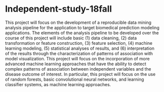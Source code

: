 # Independent-study-18fall

This project will focus on the development of a reproducible data mining analysis pipeline for the application to target biomedical prediction modeling applications. The elements of the analysis pipeline to be developed over the course of this project will include basic (1) data cleaning, (2) data transformation or feature construction, (3) feature selection, (4) machine learning modeling, (5) statistical analyses of results, and (6) interpretation of the results through the characterization of patterns of association with model visualization. This project will focus on the incorporation of more advanced machine learning approaches that have the ability to detect complex patterns of association between independent variables and the disease outcome of interest. In particular, this project will focus on the use of random forests, basic convolutional neural networks, and learning classifier systems, as machine learning approaches. 
